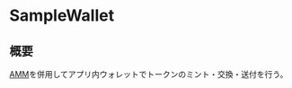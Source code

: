 # SampleWallet

## 概要

[AMM](https://github.com/peisuke/AutomatedMarketMaker)を併用してアプリ内ウォレットでトークンのミント・交換・送付を行う。
